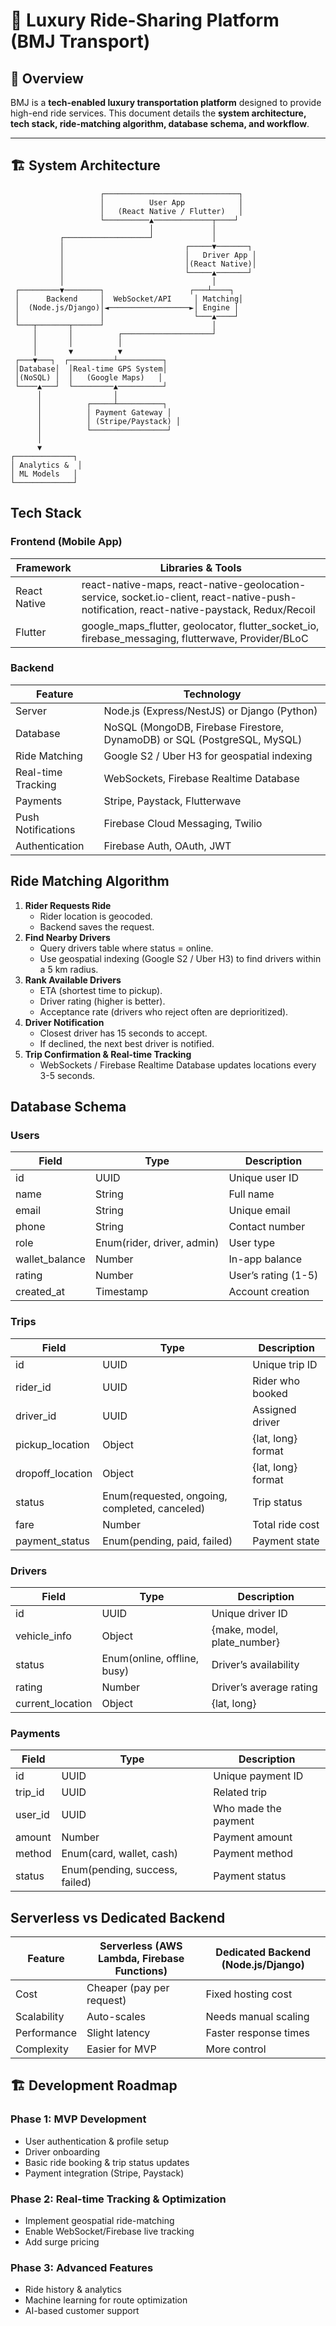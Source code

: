 # 🚖 Luxury Ride-Sharing Platform (BMJ Transport)

## 📌 Overview  
BMJ is a **tech-enabled luxury transportation platform** designed to provide high-end ride services. This document details the **system architecture, tech stack, ride-matching algorithm, database schema, and workflow**.

---

## 🏗 System Architecture  

```plaintext
                    ┌──────────────────────────────┐
                    │          User App            │
                    │   (React Native / Flutter)   │
                    └──────────▲─────────────┬────┘
                               │             │
           ┌───────────────────┘             │
           │                           ┌─────▼───────┐
           │                           │   Driver App │
           │                           │(React Native)│
           │                           └─────▲───────┘
           │                                 │
 ┌─────────▼────────┐                   ┌───┴────┐
 │      Backend     │  WebSocket/API     │ Matching│
 │  (Node.js/Django)│◄──────────────────►│ Engine │
 │                  │                    └───▲────┘
 └───┬───────┬──────┘                        │
     │       │          ┌────────────────────┘
     │       │          │
     │       ▼          ▼
 ┌───▼───┐  ┌──────────┴──────────┐
 │Database│  │Real-time GPS System│
 │(NoSQL) │  │   (Google Maps)   │
 └────▲───┘  └─────────▲──────────┘
      │                │
      │          ┌─────┴──────────┐
      │          │ Payment Gateway │
      │          │ (Stripe/Paystack) │
      │          └─────────────────┘
      │
      ▼
┌─────────────┐
│ Analytics &  │
│ ML Models   │
└─────────────┘
```

## Tech Stack

### Frontend (Mobile App)

| Framework | Libraries & Tools |
|-----------|-------------------|
| React Native | react-native-maps, react-native-geolocation-service, socket.io-client, react-native-push-notification, react-native-paystack, Redux/Recoil |
| Flutter | google_maps_flutter, geolocator, flutter_socket_io, firebase_messaging, flutterwave, Provider/BLoC |

### Backend

| Feature | Technology |
|---------|------------|
| Server | Node.js (Express/NestJS) or Django (Python) |
| Database | NoSQL (MongoDB, Firebase Firestore, DynamoDB) or SQL (PostgreSQL, MySQL) |
| Ride Matching | Google S2 / Uber H3 for geospatial indexing |
| Real-time Tracking | WebSockets, Firebase Realtime Database |
| Payments | Stripe, Paystack, Flutterwave |
| Push Notifications | Firebase Cloud Messaging, Twilio |
| Authentication | Firebase Auth, OAuth, JWT |

## Ride Matching Algorithm

1. **Rider Requests Ride**
    - Rider location is geocoded.
    - Backend saves the request.
2. **Find Nearby Drivers**
    - Query drivers table where status = online.
    - Use geospatial indexing (Google S2 / Uber H3) to find drivers within a 5 km radius.
3. **Rank Available Drivers**
    - ETA (shortest time to pickup).
    - Driver rating (higher is better).
    - Acceptance rate (drivers who reject often are deprioritized).
4. **Driver Notification**
    - Closest driver has 15 seconds to accept.
    - If declined, the next best driver is notified.
5. **Trip Confirmation & Real-time Tracking**
    - WebSockets / Firebase Realtime Database updates locations every 3-5 seconds.

## Database Schema

###  Users

| Field | Type | Description |
|-------|------|-------------|
| id | UUID | Unique user ID |
| name | String | Full name |
| email | String | Unique email |
| phone | String | Contact number |
| role | Enum(rider, driver, admin) | User type |
| wallet_balance | Number | In-app balance |
| rating | Number | User’s rating (1-5) |
| created_at | Timestamp | Account creation |

###  Trips

| Field | Type | Description |
|-------|------|-------------|
| id | UUID | Unique trip ID |
| rider_id | UUID | Rider who booked |
| driver_id | UUID | Assigned driver |
| pickup_location | Object | {lat, long} format |
| dropoff_location | Object | {lat, long} format |
| status | Enum(requested, ongoing, completed, canceled) | Trip status |
| fare | Number | Total ride cost |
| payment_status | Enum(pending, paid, failed) | Payment state |

###  Drivers

| Field | Type | Description |
|-------|------|-------------|
| id | UUID | Unique driver ID |
| vehicle_info | Object | {make, model, plate_number} |
| status | Enum(online, offline, busy) | Driver’s availability |
| rating | Number | Driver’s average rating |
| current_location | Object | {lat, long} |

###  Payments

| Field | Type | Description |
|-------|------|-------------|
| id | UUID | Unique payment ID |
| trip_id | UUID | Related trip |
| user_id | UUID | Who made the payment |
| amount | Number | Payment amount |
| method | Enum(card, wallet, cash) | Payment method |
| status | Enum(pending, success, failed) | Payment status |

## Serverless vs Dedicated Backend

| Feature | Serverless (AWS Lambda, Firebase Functions) | Dedicated Backend (Node.js/Django) |
|---------|---------------------------------------------|-----------------------------------|
| Cost | Cheaper (pay per request) | Fixed hosting cost |
| Scalability | Auto-scales | Needs manual scaling |
| Performance | Slight latency | Faster response times |
| Complexity | Easier for MVP | More control |

## 🏗 Development Roadmap

###  Phase 1: MVP Development
- User authentication & profile setup
- Driver onboarding
- Basic ride booking & trip status updates
- Payment integration (Stripe, Paystack)

###  Phase 2: Real-time Tracking & Optimization
- Implement geospatial ride-matching
- Enable WebSocket/Firebase live tracking
- Add surge pricing

###  Phase 3: Advanced Features
- Ride history & analytics
- Machine learning for route optimization
- AI-based customer support